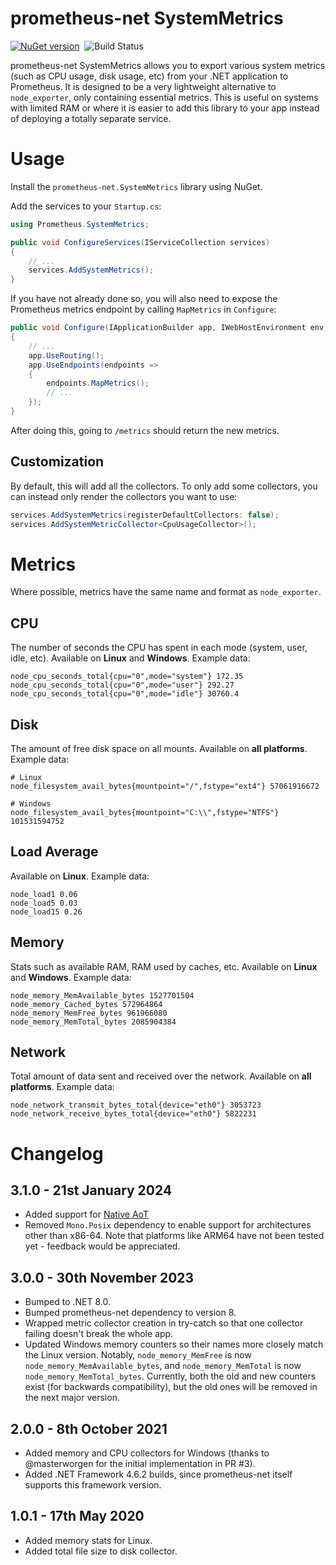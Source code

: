 # prometheus-net SystemMetrics

[![NuGet version](http://img.shields.io/nuget/v/prometheus-net.SystemMetrics.svg)](https://www.nuget.org/packages/prometheus-net.SystemMetrics/)&nbsp;
![Build Status](https://img.shields.io/github/workflow/status/Daniel15/prometheus-net.SystemMetrics/Build)

prometheus-net SystemMetrics allows you to export various system metrics (such as CPU usage, disk usage, etc) from your .NET application to Prometheus. It is designed to be a very lightweight alternative to `node_exporter`, only containing essential metrics. This is useful on systems with limited RAM or where it is easier to add this library to your app instead of deploying a totally separate service.

# Usage

Install the `prometheus-net.SystemMetrics` library using NuGet.

Add the services to your `Startup.cs`:

```csharp
using Prometheus.SystemMetrics;

public void ConfigureServices(IServiceCollection services)
{
    // ...
    services.AddSystemMetrics();
}
```

If you have not already done so, you will also need to expose the Prometheus metrics endpoint by calling `MapMetrics` in `Configure`:

```csharp
public void Configure(IApplicationBuilder app, IWebHostEnvironment env)
{
    // ...
    app.UseRouting();
    app.UseEndpoints(endpoints =>
    {
        endpoints.MapMetrics();
        // ...
    });
}
```

After doing this, going to `/metrics` should return the new metrics.

## Customization

By default, this will add all the collectors. To only add some collectors, you can instead only render the collectors you want to use:

```csharp
services.AddSystemMetrics(registerDefaultCollectors: false);
services.AddSystemMetricCollector<CpuUsageCollector>();
```

# Metrics

Where possible, metrics have the same name and format as `node_exporter`.

## CPU

The number of seconds the CPU has spent in each mode (system, user, idle, etc). Available on **Linux** and **Windows**. Example data:

```
node_cpu_seconds_total{cpu="0",mode="system"} 172.35
node_cpu_seconds_total{cpu="0",mode="user"} 292.27
node_cpu_seconds_total{cpu="0",mode="idle"} 30760.4
```

## Disk

The amount of free disk space on all mounts. Available on **all platforms**. Example data:

```
# Linux
node_filesystem_avail_bytes{mountpoint="/",fstype="ext4"} 57061916672

# Windows
node_filesystem_avail_bytes{mountpoint="C:\\",fstype="NTFS"} 101531594752
```

## Load Average

Available on **Linux**. Example data:

```
node_load1 0.06
node_load5 0.03
node_load15 0.26
```

## Memory

Stats such as available RAM, RAM used by caches, etc. Available on **Linux** and **Windows**. Example data:

```
node_memory_MemAvailable_bytes 1527701504
node_memory_Cached_bytes 572964864
node_memory_MemFree_bytes 961966080
node_memory_MemTotal_bytes 2085904384
```

## Network

Total amount of data sent and received over the network. Available on **all platforms**. Example data:

```
node_network_transmit_bytes_total{device="eth0"} 3053723
node_network_receive_bytes_total{device="eth0"} 5822231
```

# Changelog

## 3.1.0 - 21st January 2024

* Added support for [Native AoT](https://learn.microsoft.com/en-us/dotnet/core/deploying/native-aot/)
* Removed `Mono.Posix` dependency to enable support for architectures other than x86-64. Note that platforms like ARM64 have not been tested yet - feedback would be appreciated.

## 3.0.0 - 30th November 2023

* Bumped to .NET 8.0.
* Bumped prometheus-net dependency to version 8.
* Wrapped metric collector creation in try-catch so that one collector failing doesn't break the whole app.
* Updated Windows memory counters so their names more closely match the Linux version. Notably, `node_memory_MemFree` is now `node_memory_MemAvailable_bytes`, and `node_memory_MemTotal` is now `node_memory_MemTotal_bytes`. Currently, both the old and new counters exist (for backwards compatibility), but the old ones will be removed in the next major version.

## 2.0.0 - 8th October 2021

* Added memory and CPU collectors for Windows (thanks to @masterworgen for the initial implementation in PR #3).
* Added .NET Framework 4.6.2 builds, since prometheus-net itself supports this framework version.

## 1.0.1 - 17th May 2020

* Added memory stats for Linux.
* Added total file size to disk collector.
